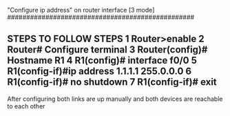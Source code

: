 "Configure ip address" on router interface [3 mode]
#################################################

STEPS TO FOLLOW
STEPS
1 Router>enable
2 Router# Configure terminal
3 Router(config)# Hostname R1
4 R1(config)# interface f0/0
5 R1(config-if)#ip address 1.1.1.1 255.0.0.0
6 R1(config-if)# no shutdown
7 R1(config-if)# exit
---------------------------
After configuring both links are up manually and both devices are reachable to each other
